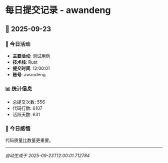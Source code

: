 # 每日提交记录 - awandeng

## 📅 2025-09-23

### 🎯 今日活动
- **主要活动**: 测试用例
- **技术栈**: Rust
- **提交时间**: 12:00:01
- **账号**: awandeng

### 📊 统计信息
- 总提交次数: 556
- 代码行数: 6107
- 活跃天数: 631

### 💭 今日感悟
代码质量比数量更重要。

---
*自动生成于 2025-09-23T12:00:01.712784*
